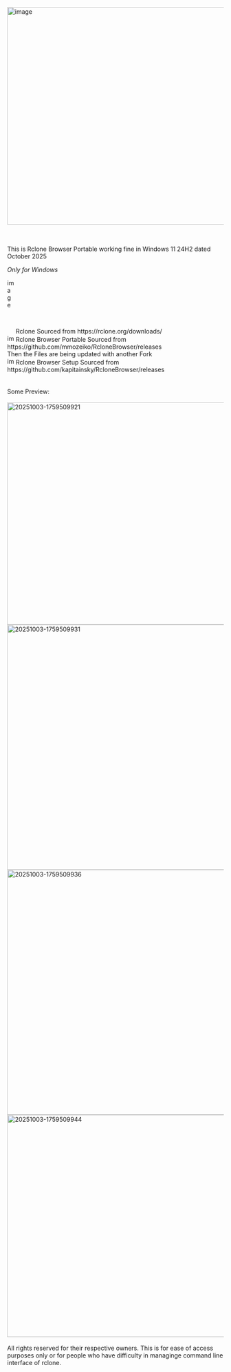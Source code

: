 <img width="3732" height="505" alt="image" src="https://github.com/user-attachments/assets/c85b6813-66c2-445a-bf21-ec33b3660321" />


<br/><br/>This is Rclone Browser Portable working fine in Windows 11 24H2 dated October 2025

*Only for Windows*

<img width="16" height="126" alt="image" src="https://github.com/user-attachments/assets/f2039fdc-ff39-47b7-a724-3a03e85154c8" />
Rclone Sourced from https://rclone.org/downloads/<br/>
<img width="16" height="16" alt="image" src="https://github.com/user-attachments/assets/b7de94d5-852a-4940-b1bb-e4ca5151a940" />
Rclone Browser Portable Sourced from https://github.com/mmozeiko/RcloneBrowser/releases<br/>
Then the Files are being updated with another Fork<br/>
<img width="16" height="16" alt="image" src="https://github.com/user-attachments/assets/e1b238ba-76cb-416f-afae-f0c234bb0957" />
Rclone Browser Setup Sourced from https://github.com/kapitainsky/RcloneBrowser/releases<br/>
<br/>
<br/>
Some Preview:
<br/>
<br/>
<img width="1021" height="516" alt="20251003-1759509921" src="https://github.com/user-attachments/assets/83a9176a-7cf9-4848-92c0-2045354f77b5" />
<img width="753" height="569" alt="20251003-1759509931" src="https://github.com/user-attachments/assets/cb079884-cbc8-4892-b18a-397f6301733b" />
<img width="753" height="569" alt="20251003-1759509936" src="https://github.com/user-attachments/assets/188224c5-c64f-4c0c-a36e-352be3203053" />
<img width="1021" height="516" alt="20251003-1759509944" src="https://github.com/user-attachments/assets/440eb1ad-836e-48fe-b4f4-c8cfde647b50" />
<br/>
<br/>
All rights reserved for their respective owners. This is for ease of access purposes only or for people who have difficulty in managinge command line interface of rclone.
